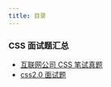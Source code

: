 ```yaml
---
title: 目录
---
```


### CSS 面试题汇总

- [互联网公司 CSS 笔试真题](./company-face)
- [css2.0 面试题](./css2.0)

<div align="right">
  <ShareLink />
</div>
<div align="center">
  <DaShang />
</div>
<ShangPic />
